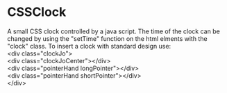 # CSSClock
A small CSS clock controlled by a java script.
The time of the clock can be changed by using the "setTime" function on the html elments with the "clock" class.
To insert a clock with standard design use:
<br>
\<div class="clockJo"\><br>
    \<div class="clockJoCenter">\</div><br>
    \<div class="pointerHand longPointer">\</div><br>
    \<div class="pointerHand shortPointer">\</div><br>
\</div\>
